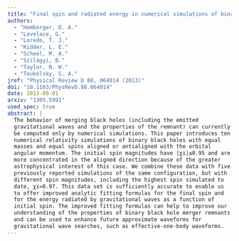 ```yaml
---
title: "Final spin and radiated energy in numerical simulations of binary black holes with equal masses and equal, aligned or antialigned spins"
authors:
  - "Hemberger, D. A."
  - "Lovelace, G."
  - "Loredo, T. J."
  - "Kidder, L. E."
  - "Scheel, M. A."
  - "Szilágyi, B."
  - "Taylor, N. W."
  - "Teukolsky, S. A."
jref: "Physical Review D 88, 064014 (2013)"
doi: "10.1103/PhysRevD.88.064014"
date: 2013-09-01
arxiv: "1305.5991"
used_spec: true
abstract: |
  The behavior of merging black holes (including the emitted
  gravitational waves and the properties of the remnant) can currently
  be computed only by numerical simulations. This paper introduces ten
  numerical relativity simulations of binary black holes with equal
  masses and equal spins aligned or antialigned with the orbital
  angular momentum. The initial spin magnitudes have |χi|≲0.95 and are
  more concentrated in the aligned direction because of the greater
  astrophysical interest of this case. We combine these data with five
  previously reported simulations of the same configuration, but with
  different spin magnitudes, including the highest spin simulated to
  date, χi≈0.97. This data set is sufficiently accurate to enable us
  to offer improved analytic fitting formulas for the final spin and
  for the energy radiated by gravitational waves as a function of
  initial spin. The improved fitting formulas can help to improve our
  understanding of the properties of binary black hole merger remnants
  and can be used to enhance future approximate waveforms for
  gravitational wave searches, such as effective-one-body waveforms.
---
```

